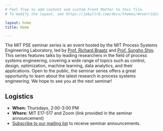 ```yaml
---
# Feel free to add content and custom Front Matter to this file.
# To modify the layout, see https://jekyllrb.com/docs/themes/#overriding-theme-defaults

layout: home
title: Home

---
```

The MIT PSE seminar series is an event hosted by the MIT Process Systems Engineering Laboratory, led by [Prof. Richard Braatz](https://web.mit.edu/braatzgroup/) and [Prof. Sungho Shin](https://shin.mit.edu). This series features talks by leading researchers in the field of process systems engineering, covering a wide range of topics such as control, design, optimization, machine learning, data analytics, and their applications. Open to the public, the seminar series offers a great opportunity to learn about the latest research in process systems engineering. We hope to see you at the next seminar!

## Logistics
- **When:** Thursdays, 2:00-3:00 PM
- **Where:** MIT E17-517 and Zoom (link provided in the seminar announcement)
- [Subscribe to our mailing list](https://mailman.mit.edu/mailman/listinfo/pse-seminar) to receive seminar announcements.
